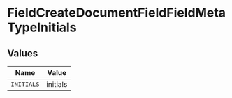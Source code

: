 # FieldCreateDocumentFieldFieldMetaTypeInitials


## Values

| Name       | Value      |
| ---------- | ---------- |
| `INITIALS` | initials   |
